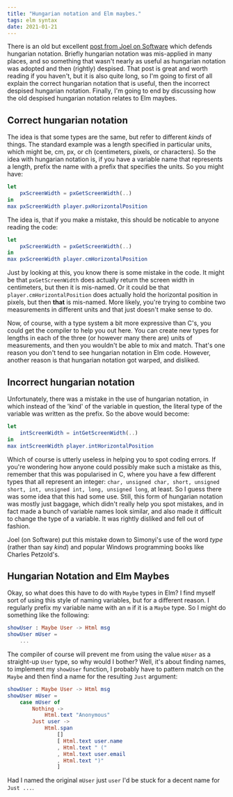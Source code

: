 ```yaml
---
title: "Hungarian notation and Elm maybes."
tags: elm syntax 
date: 2021-01-21
---
```


There is an old but excellent [post from Joel on Software](https://www.joelonsoftware.com/2005/05/11/making-wrong-code-look-wrong/) which defends hungarian notation. Briefly hungarian notation was mis-applied in many places, and so something that wasn't nearly as useful as hungarian notation was adopted and then (rightly) despised. That post is great and worth reading if you haven't, but it is also quite long, so I'm going to first of all explain the correct hungarian notation that is useful, then the incorrect despised hungarian notation.  Finally, I'm going to end by discussing how the old despised hungarian notation relates to Elm maybes.

## Correct hungarian notation

The idea is that some types are the same, but refer to different *kinds* of things. The standard example was a length specified in particular units, which might be, cm, px, or ch (centimeters, pixels, or characters). So the idea with hungarian notation is, if you have a variable name that represents a length, prefix the name with a prefix that specifies the units. So you might have:

```elm
let
    pxScreenWidth = pxGetScreenWidth(..)
in
max pxScreenWidth player.pxHorizontalPosition
```

The idea is, that if you make a mistake, this should be noticable to anyone reading the code:


```elm
let
    pxScreenWidth = pxGetScreenWidth(..)
in
max pxScreenWidth player.cmHorizontalPosition
```

Just by looking at this, you know there is some mistake in the code. It might be that `pxGetScreenWidth` does actually return the screen width in centimeters, but then it is mis-named. Or it could be that `player.cmHorizontalPosition` does actually hold the horizontal position in pixels, but then **that** is mis-named. More likely, you're trying to combine two measurements in different units and that just doesn't make sense to do.

Now, of course, with a type system a bit more expressive than C's, you could get the compiler to help you out here. You can create new types for lengths in each of the three (or however many there are) units of measurements, and then you wouldn't be able to mix and match. That's one reason you don't tend to see hungarian notation in Elm code. However, another reason is that hungarian notation got warped, and disliked.

## Incorrect hungarian notation

Unfortunately, there was a mistake in the use of hungarian notation, in which instead of the 'kind' of the variable in question, the literal type of the variable was written as the prefix. So the above would become:


```elm
let
    intScreenWidth = intGetScreenWidth(..)
in
max intScreenWidth player.intHorizontalPosition
```

Which of course is utterly useless in helping you to spot coding errors. If you're wondering how anyone could possibly make such a mistake as this, remember that this was popularised in C, where you have a few different types that all represent an integer: `char, unsigned char, short, unsigned short, int, unsigned int, long, unsigned long`, at least. So I guess there was some idea that this had some use. Still, this form of hungarian notation was mostly just baggage, which didn't really help you spot mistakes, and in fact made a bunch of variable names look similar, and also made it difficult to change the type of a variable. It was rightly disliked and fell out of fashion.

Joel (on Software) put this mistake down to Simonyi's use of the word *type* (rather than say *kind*) and popular Windows programming books like Charles Petzold's. 

## Hungarian Notation and Elm Maybes

Okay, so what does this have to do with `Maybe` types in Elm? I find myself sort of using this style of naming variables, but for a different reason. I regularly prefix my variable name with an `m` if it is a `Maybe` type. So I might do something like the following:

```elm
showUser : Maybe User -> Html msg
showUser mUser =
    ...
```

The compiler of course will prevent me from using the value `mUser` as a straight-up `User` type, so why would I bother? Well, it's about finding names, to implement my `showUser` function, I probably have to pattern match on the `Maybe` and then find a name for the resulting `Just` argument:


```elm
showUser : Maybe User -> Html msg
showUser mUser =
    case mUser of
        Nothing ->
            Html.text "Anonymous"
        Just user ->
            Html.span
                []
                [ Html.text user.name
                , Html.text " ("
                , Html.text user.email
                , Html.text ")"
                ]
```

Had I named the original `mUser` just `user` I'd be stuck for a decent name for `Just ...`.


